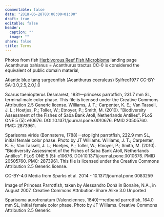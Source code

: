```yaml
---
commentable: false
date: "2018-06-28T00:00:00+01:00"
draft: true
editable: false
header:
  caption: ""
  image: ""
share: false
title: Terms
---
```


Photos from fish [Herbivorous Reef Fish Microbiome](project/florida-reef-fish-microbiome/) landing page
Acanthurus bahianus = Acanthurus tractus  CC-0 is considered the equivalent of public domain material;

Atlantic blue tang surgeonfish (Acanthurus coeruleus) Sylfred1977 CC-BY-SA-3.0,2.5,2.0,1.0

Scarus taeniopterus Desmarest, 1831—princess parrotfish, 231.7 mm SL, terminal male color phase.
This file is licensed under the Creative Commons Attribution 2.5 Generic license.
Williams, J. T.; Carpenter, K. E.; Van Tassell, J. L.; Hoetjes, P.; Toller, W.; Etnoyer, P.; Smith, M. (2010). "Biodiversity Assessment of the Fishes of Saba Bank Atoll, Netherlands Antilles". PLoS ONE 5 (5): e10676. DOI:10.1371/journal.pone.0010676. PMID 20505760. PMC: 2873961.


Sparisoma viride (Bonnaterre, 1788)—stoplight parrotfish, 222.9 mm SL, initial female color phase. Photo by JT Williams.
Williams, J. T.; Carpenter, K. E.; Van Tassell, J. L.; Hoetjes, P.; Toller, W.; Etnoyer, P.; Smith, M. (2010). "Biodiversity Assessment of the Fishes of Saba Bank Atoll, Netherlands Antilles". PLoS ONE 5 (5): e10676. DOI:10.1371/journal.pone.0010676. PMID 20505760. PMC: 2873961.
This file is licensed under the Creative Commons Attribution 2.5 Generic license.


 CC-BY-4.0 Media from Sparks et al. 2014 - 10.1371/journal.pone.0083259


 Image of Princess Parrotfish, taken by Alessandro Donà in Bonaire, N.A., in August 2007. Creative Commons Attribution-Share Alike 3.0 Unported


Sparisoma aurofrenatum (Valenciennes, 1840)—redband parrotfish, 164.0 mm SL, initial female color phase. Photo by JT Williams. Creative Commons Attribution 2.5 Generic
